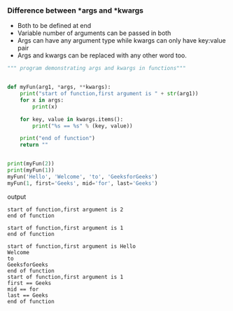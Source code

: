 ### Difference between *args and *kwargs

- Both to be defined at end
- Variable number of arguments can be passed in both
- Args can have any argument type while kwargs can only have key:value pair
- Args and kwargs can be replaced with any other word too.

```python
""" program demonstrating args and kwargs in functions"""


def myFun(arg1, *args, **kwargs):
    print("start of function,first argument is " + str(arg1))
    for x in args:
        print(x)

    for key, value in kwargs.items():
        print("%s == %s" % (key, value))

    print("end of function")
    return ""


print(myFun(2))
print(myFun(1))
myFun('Hello', 'Welcome', 'to', 'GeeksforGeeks')
myFun(1, first='Geeks', mid='for', last='Geeks')

```
output
```text
start of function,first argument is 2
end of function

start of function,first argument is 1
end of function

start of function,first argument is Hello
Welcome
to
GeeksforGeeks
end of function
start of function,first argument is 1
first == Geeks
mid == for
last == Geeks
end of function
```
